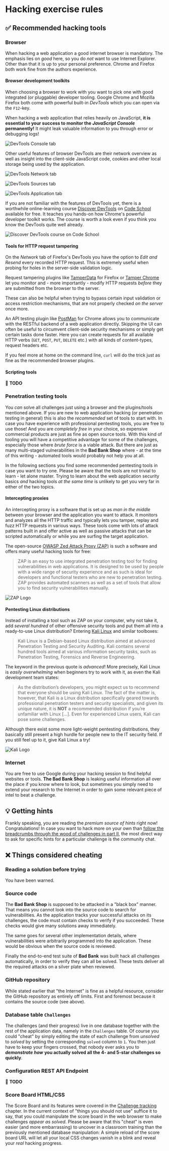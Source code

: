 # Hacking exercise rules

## ✅ Recommended hacking tools

### Browser

When hacking a web application a good internet browser is mandatory. The emphasis lies on _good_ here, so you do _not_ want to use Internet Explorer. Other than that it is up to your personal preference. Chrome and Firefox both work fine from the authors experience.

#### Browser development toolkits

When choosing a browser to work with you want to pick one with good integrated \(or pluggable\) developer tooling. Google Chrome and Mozilla Firefox both come with powerful built-in _DevTools_ which you can open via the `F12`-key.

When hacking a web application that relies heavily on JavaScript, **it is essential to your success to monitor the** _**JavaScript Console**_ **permanently!** It might leak valuable information to you through error or debugging logs!

![DevTools Console tab](../.gitbook/assets/devtools_console.png)

Other useful features of browser DevTools are their network overview as well as insight into the client-side JavaScript code, cookies and other local storage being used by the application.

![DevTools Network tab](../.gitbook/assets/devtools_network.png)

![DevTools Sources tab](../.gitbook/assets/devtools_sources.png)

![DevTools Application tab](../.gitbook/assets/devtools_cookies.png)

If you are not familiar with the features of DevTools yet, there is a worthwhile online-learning course [Discover DevTools](https://www.codeschool.com/courses/discover-devtools) on [Code School](https://www.codeschool.com) available for free. It teaches you hands-on how Chrome's powerful developer toolkit works. The course is worth a look even if you think you know the DevTools quite well already.

![Discover DevTools course on Code School](../.gitbook/assets/codeschool_devtools.png)

#### Tools for HTTP request tampering

On the _Network_ tab of Firefox's DevTools you have the option to _Edit and Resend_ every recorded HTTP request. This is extremely useful when probing for holes in the server-side validation logic.

Request tampering plugins like [TamperData](https://addons.mozilla.org/de/firefox/addon/tamper-data/) for Firefox or [Tamper Chrome](https://chrome.google.com/webstore/detail/tamper-chrome-extension/hifhgpdkfodlpnlmlnmhchnkepplebkb) let you monitor and - more importantly - modify HTTP requests _before_ they are submitted from the browser to the server.

These can also be helpful when trying to bypass certain input validation or access restriction mechanisms, that are not properly checked _on the server_ once more.

An API testing plugin like [PostMan](https://chrome.google.com/webstore/detail/postman/fhbjgbiflinjbdggehcddcbncdddomop) for Chrome allows you to communicate with the RESTful backend of a web application directly. Skipping the UI can often be useful to circumvent client-side security mechanisms or simply get certain tasks done faster. Here you can create requests for all available HTTP verbs \(`GET`, `POST`, `PUT`, `DELETE` etc.\) with all kinds of content-types, request headers etc.

If you feel more at home on the command line, `curl` will do the trick just as fine as the recommended browser plugins.

#### Scripting tools

🔧 **TODO**

### Penetration testing tools

You _can_ solve all challenges just using a browser and the plugins/tools mentioned above. If you are new to web application hacking \(or penetration testing in general\) this is also the _recommended_ set of tools to start with. In case you have experience with professional pentesting tools, you are free to use those! And you are _completely free_ in your choice, so expensive commercial products are just as fine as open source tools. With this kind of tooling you will have a competitive advantage for some of the challenges, especially those where _brute force_ is a viable attack. But there are just as many multi-staged vulnerabilities in the **Bad Bank Shop** where - at the time of this writing - automated tools would probably not help you at all.

In the following sections you find some recommended pentesting tools in case you want to try one. Please be aware that the tools are not trivial to learn - let alone master. Trying to learn about the web application security basics _and_ hacking tools _at the same time_ is unlikely to get you very far in either of the two topics.

#### Intercepting proxies

An intercepting proxy is a software that is set up as _man in the middle_ between your browser and the application you want to attack. It monitors and analyzes all the HTTP traffic and typically lets you tamper, replay and fuzz HTTP requests in various ways. These tools come with lots of attack patterns built in and offer active as well as passive attacks that can be scripted automatically or while you are surfing the target application.

The open-source [OWASP Zed Attack Proxy \(ZAP\)](https://www.owasp.org/index.php/OWASP_Zed_Attack_Proxy_Project) is such a software and offers many useful hacking tools for free:

> ZAP is an easy to use integrated penetration testing tool for finding vulnerabilities in web applications. It is designed to be used by people with a wide range of security experience and as such is ideal for developers and functional testers who are new to penetration testing. ZAP provides automated scanners as well as a set of tools that allow you to find security vulnerabilities manually.

![ZAP Logo](../.gitbook/assets/zap.png)

#### Pentesting Linux distributions

Instead of installing a tool such as ZAP on your computer, why not take it, add _several hundred_ of other offensive security tools and put them all into a ready-to-use Linux distribution? Entering [Kali Linux](https://www.kali.org) and similar toolboxes:

> Kali Linux is a Debian-based Linux distribution aimed at advanced Penetration Testing and Security Auditing. Kali contains several hundred tools aimed at various information security tasks, such as Penetration Testing, Forensics and Reverse Engineering.

The keyword in the previous quote is _advanced_! More precisely, Kali Linux is _easily overwhelming_ when beginners try to work with it, as even the Kali development team states:

> As the distribution’s developers, you might expect us to recommend that everyone should be using Kali Linux. The fact of the matter is, however, that Kali is a Linux distribution specifically geared towards professional penetration testers and security specialists, and given its unique nature, it is **NOT** a recommended distribution if you’re unfamiliar with Linux \[...\]. Even for experienced Linux users, Kali can pose some challenges.

Although there exist some more light-weight pentesting distributions, they basically still present a high hurdle for people new to the IT security field. If you still feel up to it, give Kali Linux a try!

![Kali Logo](../.gitbook/assets/kali.jpg)

### Internet

You are free to use Google during your hacking session to find helpful websites or tools. **The Bad Bank Shop** is leaking useful information all over the place if you know where to look, but sometimes you simply need to extend your research to the Internet in order to gain some relevant piece of intel to beat a challenge.

## 💡 Getting hints

Frankly speaking, you are reading the _premium source of hints_ right now! Congratulations! In case you want to hack more on your own than [follow the breadcrumbs through the wood of challenges in part II](../part-ii-challenge-hunting/), the most direct way to ask for specific hints for a particular challenge is the community chat.

## ❌ Things considered cheating

### Reading a solution before trying

You have been warned.

### Source code

The **Bad Bank Shop** is supposed to be attacked in a "black box" manner. That means you cannot look into the source code to search for vulnerabilities. As the application tracks your successful attacks on its challenges, the code must contain checks to verify if you succeeded. These checks would give many solutions away immediately.

The same goes for several other implementation details, where vulnerabilities were arbitrarily programmed into the application. These would be obvious when the source code is reviewed.

Finally the end-to-end test suite of **Bad Bank** was built hack all challenges automatically, in order to verify they can all be solved. These tests deliver all the required attacks on a silver plate when reviewed.

### GitHub repository

While stated earlier that "the Internet" is fine as a helpful resource, consider the GitHub repository as entirely off limits. First and foremost because it contains the source code \(see above\).

### Database table `Challenges`

The challenges \(and their progress\) live in one database together with the rest of the application data, namely in the `Challenges` table. Of course you could "cheat" by simply editing the state of each challenge from _unsolved_ to _solved_ by setting the corresponding `solved` column to `1`. You then just have to keep your fingers crossed, that nobody ever asks you to _**demonstrate how**_ **you actually solved all the 4- and 5-star challenges so quickly**.

### Configuration REST API Endpoint

🔧 **TODO**

### Score Board HTML/CSS

The Score Board and its features were covered in the [Challenge tracking](https://github.com/MrBoy31/pwning-bb-wargames/tree/f91da0f4e2fc196c7c04ea1c9ac3fd4dac131a54/part1/challenges.md) chapter. In the current context of "things you should not use" suffice it to say, that you could manipulate the score board in the web browser to make challenges _appear as solved_. Please be aware that this "cheat" is even easier \(and more embarrassing\) to uncover in a classroom training than the previously mentioned database manipulation: A simple reload of the score board URL will let all your local CSS changes vanish in a blink and reveal your _real_ hacking progress.

